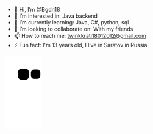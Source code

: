 - 👋 Hi, I’m @Bgdn18
- 👀 I’m interested in: Java backend
- 🌱 I’m currently learning: Java, C#, python, sql
- 💞️ I’m looking to collaborate on: With my friends
- 📫 How to reach me: twinkkrati18012012@gmail.com
- ⚡ Fun fact: I'm 13 years old, I live in Saratov in Russia
  
![snake animation](https://github.com/Bgdn18/Bgdn18/blob/output/github-contribution-grid-snake.svg)
